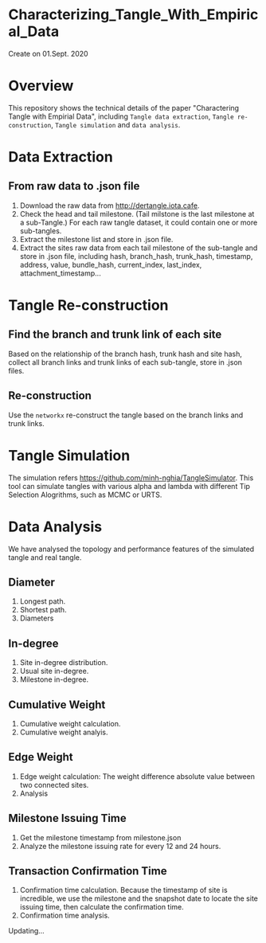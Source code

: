 # Characterizing_Tangle_With_Empirical_Data
Create on 01.Sept. 2020



# Overview
This repository shows the technical details of the paper "Charactering Tangle with Empirial Data", including `Tangle data extraction`, `Tangle re-construction`, `Tangle simulation` and `data analysis`.

# Data Extraction 
## From raw data to .json file

1. Download the raw data from  http://dertangle.iota.cafe.
2. Check the head and tail milestone. (Tail milstone is the last milestone at a sub-Tangle.) For each raw tangle dataset, it could contain one or more sub-tangles.
3. Extract the milestone list and store in .json file.
4. Extract the sites raw data from each tail milestone of the sub-tangle and store in .json file, including hash, branch_hash, trunk_hash, timestamp, address, value, bundle_hash, current_index, last_index, attachment_timestamp...

# Tangle Re-construction 
## Find the branch and trunk link of each site
Based on the relationship of the branch hash, trunk hash and site hash, collect all branch links and trunk links of each sub-tangle, store in .json files.
## Re-construction
Use the `networkx` re-construct the tangle based on the branch links and trunk links.

# Tangle Simulation 
The simulation refers https://github.com/minh-nghia/TangleSimulator.
This tool can simulate tangles with various alpha and lambda with different Tip Selection Alogrithms, such as MCMC or URTS.

# Data Analysis
We have analysed the topology and performance features of the simulated tangle and real tangle. 
## Diameter
1. Longest path.
2. Shortest path.
3. Diameters

## In-degree
1. Site in-degree distribution.
2. Usual site in-degree.
3. Milestone in-degree. 

## Cumulative Weight
1. Cumulative weight calculation.
2. Cumulative weight analyis.

## Edge Weight
1. Edge weight calculation: The weight difference absolute value between two connected sites. 
2. Analysis

## Milestone Issuing Time
1. Get the milestone timestamp from milestone.json
2. Analyze the milestone issuing rate for every 12 and 24 hours.

## Transaction Confirmation Time
1. Confirmation time calculation. Because the timestamp of site is incredible, we use the milestone and the snapshot date to locate the site issuing time, then calculate the confirmation time.
2. Confirmation time analysis. 


Updating...




